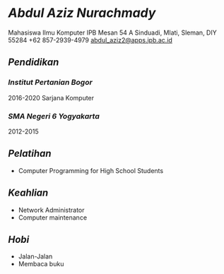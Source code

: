 # *Abdul Aziz Nurachmady*

Mahasiswa Ilmu Komputer IPB
Mesan 54 A Sinduadi, Mlati, Sleman, DIY 55284
+62 857-2939-4979
abdul_aziz2@apps.ipb.ac.id

## *Pendidikan*
### *Institut Pertanian Bogor*
2016-2020
Sarjana Komputer

### *SMA Negeri 6 Yogyakarta*
2012-2015

## *Pelatihan*
+ Computer Programming for High School Students

## *Keahlian*
+ Network Administrator
+ Computer maintenance

## *Hobi*
+ Jalan-Jalan
+ Membaca buku
